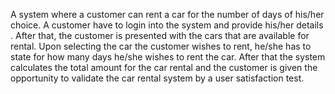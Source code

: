 A system where a customer can rent a car for the number of days of his/her choice.  A customer have to login into the system and provide his/her details . After that, the customer is presented 
with the cars that are available for rental. Upon selecting the car the customer wishes to rent, he/she has to state for how many days he/she wishes to rent the car. After that the system
calculates the total amount for the car rental and the customer is given the opportunity to validate the car rental system by a user satisfaction test. 
